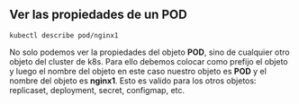 ## Ver las propiedades de un POD
```
kubectl describe pod/nginx1
```

No solo podemos ver la propiedades del objeto **POD**, sino de cualquier otro objeto del cluster de k8s. Para ello debemos colocar como prefijo el objeto y luego el nombre del objeto en este caso nuestro objeto es **POD** y el nombre del objeto es **nginx1**. Esto es valido para los otros objetos: replicaset, deployment, secret, configmap, etc.


